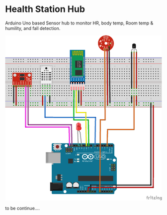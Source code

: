 # Health Station Hub
Arduino Uno based Sensor hub to monitor HR, body temp, Room temp &amp; humility, and fall detection. 

![startimage](Schematics/Sketch_health_station_bb.png)


to be continue....  
